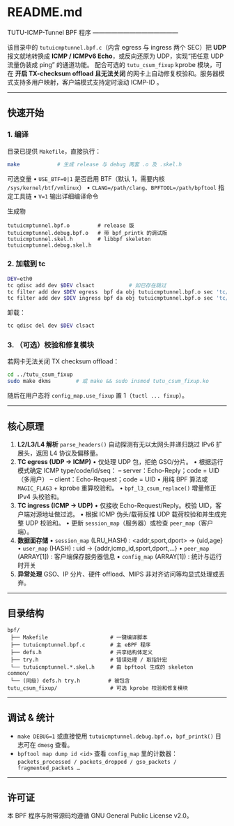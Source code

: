 README.md
==========

TUTU-ICMP-Tunnel BPF 程序
——————————————

该目录中的 `tutuicmptunnel.bpf.c`（内含 egress 与 ingress 两个 SEC）把 **UDP** 报文就地转换成 **ICMP / ICMPv6 Echo**，或反向还原为 UDP，实现“把任意 UDP 流量伪装成 ping” 的通道功能。
配合可选的 `tutu_csum_fixup` kprobe 模块，可在 **开启 TX-checksum offload 且无法关闭** 的网卡上自动修复校验和。服务器模式支持多用户映射，客户端模式支持定时滚动 ICMP-ID 。

------------------------------------------------------------------------------

快速开始
--------

### 1. 编译

目录已提供 `Makefile`，直接执行：

```bash
make            # 生成 release 与 debug 两套 .o 及 .skel.h
```

可选变量
• `USE_BTF=0|1` 是否启用 BTF（默认 1，需要内核 `/sys/kernel/btf/vmlinux`）
• `CLANG=/path/clang`、`BPFTOOL=/path/bpftool` 指定工具链
• `V=1` 输出详细编译命令

生成物
```
tutuicmptunnel.bpf.o         # release 版
tutuicmptunnel.debug.bpf.o   # 带 bpf_printk 的调试版
tutuicmptunnel.skel.h        # libbpf skeleton
tutuicmptunnel.debug.skel.h
```

### 2. 加载到 tc

```bash
DEV=eth0
tc qdisc add dev $DEV clsact           # 如已存在跳过
tc filter add dev $DEV egress  bpf da obj tutuicmptunnel.bpf.o sec 'tc/egress'
tc filter add dev $DEV ingress bpf da obj tutuicmptunnel.bpf.o sec 'tc/ingress'
```

卸载：

```bash
tc qdisc del dev $DEV clsact
```

### 3. （可选）校验和修复模块

若网卡无法关闭 TX checksum offload：

```bash
cd ../tutu_csum_fixup
sudo make dkms        # 或 make && sudo insmod tutu_csum_fixup.ko
```

随后在用户态将 `config_map.use_fixup` 置 1（`tuctl ... fixup`）。

------------------------------------------------------------------------------

核心原理
--------

1. **L2/L3/L4 解析**
   `parse_headers()` 自动探测有无以太网头并递归跳过 IPv6 扩展头，返回 L4 协议及偏移量。
2. **TC egress (UDP → ICMP)**
   • 仅处理 UDP 包，拒绝 GSO/分片。
   • 根据运行模式确定 ICMP type/code/id/seq：
     – server：Echo-Reply；code = UID（多用户）
     – client：Echo-Request；code = UID
   • 用纯 BPF 算法或 `MAGIC_FLAG3` + kprobe 重算校验和。
   • `bpf_l3_csum_replace()` 增量修正 IPv4 头校验和。
3. **TC ingress (ICMP → UDP)**
   • 仅接收 Echo-Request/Reply。校验 UID，客户端对源地址做过滤。
   • 根据 ICMP 伪头/载荷反推 UDP 载荷校验和并生成完整 UDP 校验和。
   • 更新 `session_map`（服务器）或检查 `peer_map`（客户端）。
4. **数据面存储**
   • `session_map`  (LRU_HASH)   : <addr,sport,dport> → {uid,age}
   • `user_map`     (HASH)       : uid → {addr,icmp_id,sport,dport,…}
   • `peer_map`     (ARRAY[1])   : 客户端保存服务器信息
   • `config_map`   (ARRAY[1])   : 统计与运行时开关
5. **异常处理**
   GSO、IP 分片、硬件 offload、MIPS 非对齐访问等均显式处理或丢弃。

------------------------------------------------------------------------------

目录结构
--------

```
bpf/
 ├── Makefile                    # 一键编译脚本
 ├── tutuicmptunnel.bpf.c        # 主 eBPF 程序
 ├── defs.h                      # 共享结构体定义
 ├── try.h                       # 错误处理 / 取指针宏
 └── tutuicmptunnel.*.skel.h     # 由 bpftool 生成的 skeleton
common/
 └── (同级) defs.h try.h         # 被包含
tutu_csum_fixup/                 # 可选 kprobe 校验和修复模块
```

------------------------------------------------------------------------------

调试 & 统计
-----------

* `make DEBUG=1` 或直接使用 `tutuicmptunnel.debug.bpf.o`，`bpf_printk()` 日志可在 `dmesg` 查看。
* `bpftool map dump id <id>` 查看 `config_map` 里的计数器：
  `packets_processed / packets_dropped / gso_packets / fragmented_packets …`

------------------------------------------------------------------------------

许可证
------

本 BPF 程序与附带源码均遵循 GNU General Public License v2.0。
